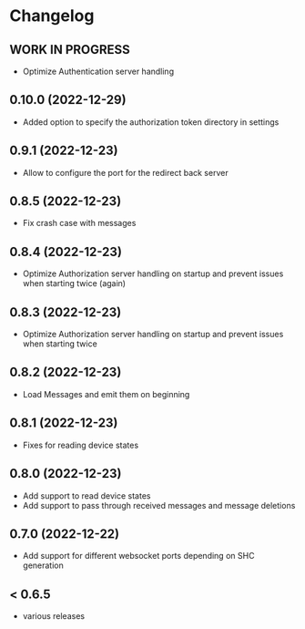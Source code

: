 # Changelog

## __WORK IN PROGRESS__
* Optimize Authentication server handling

## 0.10.0 (2022-12-29)
* Added option to specify the authorization token directory in settings

## 0.9.1 (2022-12-23)
* Allow to configure the port for the redirect back server

## 0.8.5 (2022-12-23)
* Fix crash case with messages

## 0.8.4 (2022-12-23)
* Optimize Authorization server handling on startup and prevent issues when starting twice (again)

## 0.8.3 (2022-12-23)
* Optimize Authorization server handling on startup and prevent issues when starting twice

## 0.8.2 (2022-12-23)
* Load Messages and emit them on beginning

## 0.8.1 (2022-12-23)
* Fixes for reading device states

## 0.8.0 (2022-12-23)
* Add support to read device states
* Add support to pass through received messages and message deletions

## 0.7.0 (2022-12-22)
* Add support for different websocket ports depending on SHC generation

## < 0.6.5
* various releases
